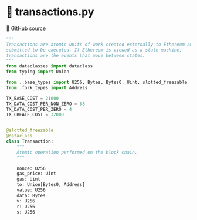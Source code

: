 # 🐍 transactions.py

[🐙 GitHub source](https://github.com/ethereum/execution-specs/blob/c5415056a4a7066906f67c203ec5364a9de8e017/src/ethereum/constantinople/transactions.py)

```python
"""
Transactions are atomic units of work created externally to Ethereum and
submitted to be executed. If Ethereum is viewed as a state machine,
transactions are the events that move between states.
"""
from dataclasses import dataclass
from typing import Union

from ..base_types import U256, Bytes, Bytes0, Uint, slotted_freezable
from .fork_types import Address

TX_BASE_COST = 21000
TX_DATA_COST_PER_NON_ZERO = 68
TX_DATA_COST_PER_ZERO = 4
TX_CREATE_COST = 32000


@slotted_freezable
@dataclass
class Transaction:
    """
    Atomic operation performed on the block chain.
    """

    nonce: U256
    gas_price: Uint
    gas: Uint
    to: Union[Bytes0, Address]
    value: U256
    data: Bytes
    v: U256
    r: U256
    s: U256
```
